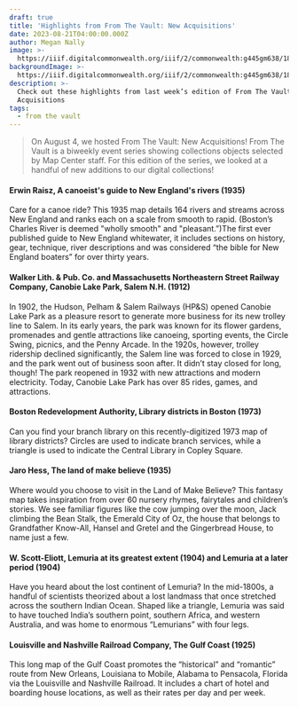 ```yaml
---
draft: true
title: 'Highlights from From The Vault: New Acquisitions'
date: 2023-08-21T04:00:00.000Z
author: Megan Nally
image: >-
  https://iiif.digitalcommonwealth.org/iiif/2/commonwealth:g445gm638/182,171,9574,6014/1200,/0/default.jpg
backgroundImage: >-
  https://iiif.digitalcommonwealth.org/iiif/2/commonwealth:g445gm638/182,171,9574,6014/1200,/0/default.jpg
description: >-
  Check out these highlights from last week’s edition of From The Vault: New
  Acquisitions
tags:
  - from the vault
---
```


> On August 4, we hosted From The Vault: New Acquisitions! From The Vault is a biweekly event series showing collections objects selected by Map Center staff. For this edition of the series, we looked at a handful of new additions to our digital collections!

#### Erwin Raisz, A canoeist's guide to New England's rivers (1935)

Care for a canoe ride? This 1935 map details 164 rivers and streams across New England and ranks each on a scale from smooth to rapid. (Boston’s Charles River is deemed "wholly smooth" and "pleasant.”)The first ever published guide to New England whitewater, it includes sections on history, gear, technique, river descriptions and was considered “the bible for New England boaters” for over thirty years.

#### Walker Lith. & Pub. Co. and Massachusetts Northeastern Street Railway Company, Canobie Lake Park, Salem N.H. (1912)

In 1902, the Hudson, Pelham & Salem Railways (HP\&S) opened Canobie Lake Park as a pleasure resort to generate more business for its new trolley line to Salem. In its early years, the park was known for its flower gardens, promenades and gentle attractions like canoeing, sporting events, the Circle Swing, picnics, and the Penny Arcade. In the 1920s, however, trolley ridership declined significantly, the Salem line was forced to close in 1929, and the park went out of business soon after. It didn’t stay closed for long, though! The park reopened in 1932 with new attractions and modern electricity. Today, Canobie Lake Park has over 85 rides, games, and attractions.

#### Boston Redevelopment Authority, Library districts in Boston (1973)

Can you find your branch library on this recently-digitized 1973 map of library districts? Circles are used to indicate branch services, while a triangle is used to indicate the Central Library in Copley Square.

#### Jaro Hess, The land of make believe (1935)

Where would you choose to visit in the Land of Make Believe? This fantasy map takes inspiration from over 60 nursery rhymes, fairytales and children’s stories. We see familiar figures like the cow jumping over the moon, Jack climbing the Bean Stalk, the Emerald City of Oz, the house that belongs to Grandfather Know-All, Hansel and Gretel and the Gingerbread House, to name just a few.

#### W. Scott-Eliott, Lemuria at its greatest extent (1904) and Lemuria at a later period (1904)

Have you heard about the lost continent of Lemuria? In the mid-1800s, a handful of scientists theorized about a lost landmass that once stretched across the southern Indian Ocean. Shaped like a triangle, Lemuria was said to have touched India’s southern point, southern Africa, and western Australia, and was home to enormous “Lemurians” with four legs.

#### Louisville and Nashville Railroad Company, The Gulf Coast (1925)

This long map of the Gulf Coast promotes the “historical” and “romantic” route from New Orleans, Louisiana to Mobile, Alabama to Pensacola, Florida via the Louisville and Nashville Railroad. It includes a chart of hotel and boarding house locations, as well as their rates per day and per week.

